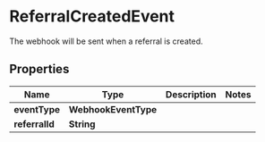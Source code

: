 

# ReferralCreatedEvent

The webhook will be sent when a referral is created.

## Properties

| Name | Type | Description | Notes |
|------------ | ------------- | ------------- | -------------|
|**eventType** | **WebhookEventType** |  |  |
|**referralId** | **String** |  |  |



